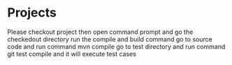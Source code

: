 # Projects


Please checkout project 
then open command prompt and go the checkedout directory
run the compile and build command 
go to source code and run command mvn compile
go to test directory and run command git test compile and it will execute test cases 
